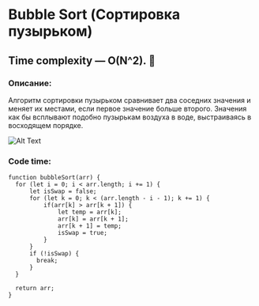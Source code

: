 # Bubble Sort (Сортировка пузырьком)

## Time complexity — O(N^2). &#129301;

### Описание:
Алгоритм сортировки пузырьком сравнивает два соседних значения и меняет их местами, если первое значение больше второго. Значения как бы всплывают подобно пузырькам воздуха в воде, выстраиваясь в восходящем порядке.

![Alt Text](https://techrocks.ru/wp-content/uploads/2020/08/ubhywp9xh8zk6on4caql.gif)

### Code time:
```
function bubbleSort(arr) {
  for (let i = 0; i < arr.length; i += 1) {
      let isSwap = false;
      for (let k = 0; k < (arr.length - i - 1); k += 1) { 
          if(arr[k] > arr[k + 1]) {
              let temp = arr[k];  
              arr[k] = arr[k + 1]; 
              arr[k + 1] = temp; 
              isSwap = true;
          }
      }
      if (!isSwap) {
        break;
      }
  }

  return arr;
}
```
